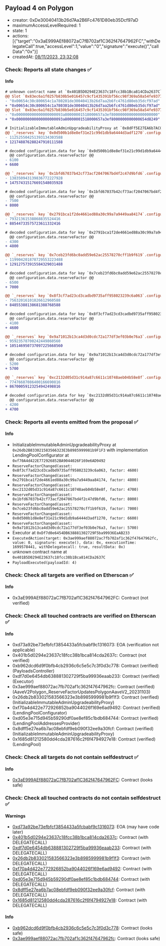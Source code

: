 ## Payload 4 on Polygon

- creator: 0xDe30040413b26d7Aa2B6Fc4761D80eb35Dcf97aD
- maximumAccessLevelRequired: 1
- state: 1
- actions: [{"target":"0x3aE999AEf88072aC7fB702af1C362f47647962FC","withDelegateCall":true,"accessLevel":1,"value":"0","signature":"execute()","callData":"0x"}]
- createdAt: [08/11/2023, 23:32:08](https://polygonscan.com/tx/0xa14316a8b4da4c89f2c3e38d31b2170b97712b811c068667b6f91f766bd9b816)

### Check: Reports all state changes :white_check_mark:

#### Info


```diff
# unknown contract name at `0x401B5D0294E23637c18fcc38b1Bca814CDa2637C`
@@ Slot `0x83ec6a1f0257b830b5e016457c9cf1435391bf56cc98f369a58a54fe93772465` @@
- "0x00654c30c800654c1a780201de30040413b26d7aa2b6fc4761d80eb35dcf97ad"
+ "0x00654c30c800654c1a780301de30040413b26d7aa2b6fc4761d80eb35dcf97ad"
@@ Slot `0x83ec6a1f0257b830b5e016457c9cf1435391bf56cc98f369a58a54fe93772466` @@
- "0x000000000000000000093a80000001518000657a3ef800000000000000000000"
+ "0x000000000000000000093a80000001518000657a3ef8000000000000654d8249"
```

```diff
# InitializableImmutableAdminUpgradeabilityProxy at `0x8dFf5E27EA6b7AC08EbFdf9eB090F32ee9a30fcf` with implementation LendingPool at `0x1685D81212580DD4cDA287616C2f6F4794927e18`
@@ `_reserves` key `0x0d500b1d8e8ef31e21c99d1db9a6444d3adf1270`.configuration.data @@
- 112525504251393134303588
+ 121748876288247910111588

# decoded configuration.data for key `0x0d500b1d8e8ef31e21c99d1db9a6444d3adf1270` (symbol: WMATIC)
  @@ configuration.data.reserveFactor @@
- 6100
+ 6600

@@ `_reserves` key `0x1bfd67037b42cf73acf2047067bd4f2c47d9bfd6`.configuration.data @@
- 138350943139836772227928
+ 147574315176691548035928

# decoded configuration.data for key `0x1bfd67037b42cf73acf2047067bd4f2c47d9bfd6` (symbol: WBTC)
  @@ configuration.data.reserveFactor @@
- 7500
+ 8000

@@ `_reserves` key `0x2791bca1f2de4661ed88a30c99a7a9449aa84174`.configuration.data @@
- 79321361538868835524416
+ 88544733575723611332416

# decoded configuration.data for key `0x2791bca1f2de4661ed88a30c99a7a9449aa84174` (symbol: USDC)
  @@ configuration.data.reserveFactor @@
- 4300
+ 4800

@@ `_reserves` key `0x7ceb23fd6bc0add59e62ac25578270cff1b9f619`.configuration.data @@
- 119904201878729553223488
+ 129127573915584329031488

# decoded configuration.data for key `0x7ceb23fd6bc0add59e62ac25578270cff1b9f619` (symbol: WETH)
  @@ configuration.data.reserveFactor @@
- 6500
+ 7000

@@ `_reserves` key `0x8f3cf7ad23cd3cadbd9735aff958023239c6a063`.configuration.data @@
- 75632016101826612960588
+ 84855388138681388768588

# decoded configuration.data for key `0x8f3cf7ad23cd3cadbd9735aff958023239c6a063` (symbol: DAI)
  @@ configuration.data.reserveFactor @@
- 4100
+ 4600

@@ `_reserves` key `0x9a71012b13ca4d3d0cdc72a177df3ef03b0e76a3`.configuration.data @@
- 95923578700242449860560
+ 105146950737097225668560

# decoded configuration.data for key `0x9a71012b13ca4d3d0cdc72a177df3ef03b0e76a3` (symbol: BAL)
  @@ configuration.data.reserveFactor @@
- 5200
+ 5700

@@ `_reserves` key `0xc2132d05d31c914a87c6611c10748aeb04b58e8f`.configuration.data @@
- 77476687086400166690816
+ 86700059123254942498816

# decoded configuration.data for key `0xc2132d05d31c914a87c6611c10748aeb04b58e8f` (symbol: USDT)
  @@ configuration.data.reserveFactor @@
- 4200
+ 4700

```


### Check: Reports all events emitted from the proposal :white_check_mark:

#### Info

- InitializableImmutableAdminUpgradeabilityProxy at `0x26db2B833021583566323E3b8985999981b9F1F3` with implementation LendingPoolConfigurator at `0xf70A4d422E772926852BA9044026F169e6AD9492`
- `ReserveFactorChanged(asset: 0x8f3cf7ad23cd3cadbd9735aff958023239c6a063, factor: 4600)`
- `ReserveFactorChanged(asset: 0x2791bca1f2de4661ed88a30c99a7a9449aa84174, factor: 4800)`
- `ReserveFactorChanged(asset: 0xc2132d05d31c914a87c6611c10748aeb04b58e8f, factor: 4700)`
- `ReserveFactorChanged(asset: 0x1bfd67037b42cf73acf2047067bd4f2c47d9bfd6, factor: 8000)`
- `ReserveFactorChanged(asset: 0x7ceb23fd6bc0add59e62ac25578270cff1b9f619, factor: 7000)`
- `ReserveFactorChanged(asset: 0x0d500b1d8e8ef31e21c99d1db9a6444d3adf1270, factor: 6600)`
- `ReserveFactorChanged(asset: 0x9a71012b13ca4d3d0cdc72a177df3ef03b0e76a3, factor: 5700)`
- Executor at `0xDf7d0e6454DB638881302729F5ba99936EaAB233`
- `ExecutedAction(target: 0x3ae999aef88072ac7fb702af1c362f47647962fc, value: 0, signature: execute(), data: 0x, executionTime: 1699578441, withDelegatecall: true, resultData: 0x)`
- unknown contract name at `0x401B5D0294E23637c18fcc38b1Bca814CDa2637C`
- `PayloadExecuted(payloadId: 4)`

### Check: Check all targets are verified on Etherscan :white_check_mark:

#### Info

- 0x3aE999AEf88072aC7fB702af1C362f47647962FC: Contract (not verified)

### Check: Check all touched contracts are verified on Etherscan :white_check_mark:

#### Info

- 0xd73a92be73efbfcf3854433a5fcbabf9c1316073: EOA (verification not applicable)
- 0x401b5d0294e23637c18fcc38b1bca814cda2637c: Contract (not verified)
- 0xb962dcd6d9f0bfb4cb2936c6c5e5c7c3f0d3c778: Contract (verified) (PayloadsController)
- 0xdf7d0e6454db638881302729f5ba99936eaab233: Contract (verified) (Executor)
- 0x3ae999aef88072ac7fb702af1c362f47647962fc: Contract (verified) (AaveV2Polygon_ReserveFactorUpdatesPolygonAaveV2_20231103)
- 0x26db2b833021583566323e3b8985999981b9f1f3: Contract (verified) (InitializableImmutableAdminUpgradeabilityProxy)
- 0xf70a4d422e772926852ba9044026f169e6ad9492: Contract (verified) (LendingPoolConfigurator)
- 0xd05e3e715d945b59290df0ae8ef85c1bdb684744: Contract (verified) (LendingPoolAddressesProvider)
- 0x8dff5e27ea6b7ac08ebfdf9eb090f32ee9a30fcf: Contract (verified) (InitializableImmutableAdminUpgradeabilityProxy)
- 0x1685d81212580dd4cda287616c2f6f4794927e18: Contract (verified) (LendingPool)

### Check: Check all targets do not contain selfdestruct :white_check_mark:

#### Info

- [0x3aE999AEf88072aC7fB702af1C362f47647962FC](https://polygonscan.com/address/0x3aE999AEf88072aC7fB702af1C362f47647962FC): Contract (looks safe)

### Check: Check all touched contracts do not contain selfdestruct :white_check_mark:

#### Warnings

- [0xd73a92be73efbfcf3854433a5fcbabf9c1316073](https://polygonscan.com/address/0xd73a92be73efbfcf3854433a5fcbabf9c1316073): EOA (may have code later)
- [0x401b5d0294e23637c18fcc38b1bca814cda2637c](https://polygonscan.com/address/0x401b5d0294e23637c18fcc38b1bca814cda2637c): Contract (with DELEGATECALL)
- [0xdf7d0e6454db638881302729f5ba99936eaab233](https://polygonscan.com/address/0xdf7d0e6454db638881302729f5ba99936eaab233): Contract (with DELEGATECALL)
- [0x26db2b833021583566323e3b8985999981b9f1f3](https://polygonscan.com/address/0x26db2b833021583566323e3b8985999981b9f1f3): Contract (with DELEGATECALL)
- [0xf70a4d422e772926852ba9044026f169e6ad9492](https://polygonscan.com/address/0xf70a4d422e772926852ba9044026f169e6ad9492): Contract (with DELEGATECALL)
- [0xd05e3e715d945b59290df0ae8ef85c1bdb684744](https://polygonscan.com/address/0xd05e3e715d945b59290df0ae8ef85c1bdb684744): Contract (with DELEGATECALL)
- [0x8dff5e27ea6b7ac08ebfdf9eb090f32ee9a30fcf](https://polygonscan.com/address/0x8dff5e27ea6b7ac08ebfdf9eb090f32ee9a30fcf): Contract (with DELEGATECALL)
- [0x1685d81212580dd4cda287616c2f6f4794927e18](https://polygonscan.com/address/0x1685d81212580dd4cda287616c2f6f4794927e18): Contract (with DELEGATECALL)

#### Info

- [0xb962dcd6d9f0bfb4cb2936c6c5e5c7c3f0d3c778](https://polygonscan.com/address/0xb962dcd6d9f0bfb4cb2936c6c5e5c7c3f0d3c778): Contract (looks safe)
- [0x3ae999aef88072ac7fb702af1c362f47647962fc](https://polygonscan.com/address/0x3ae999aef88072ac7fb702af1c362f47647962fc): Contract (looks safe)

